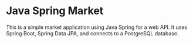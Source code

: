 # Java Spring Market

This is a simple market application using Java Spring for a web API. It uses Spring Boot, Spring Data JPA, and connects to a PostgreSQL database.
